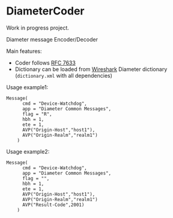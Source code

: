 # DiameterCoder
Work in progress project.

Diameter message Encoder/Decoder

Main features:
* Coder follows [RFC 7633](https://tools.ietf.org/html/rfc6733)
* Dictionary can be loaded from [Wireshark](https://www.wireshark.org/) Diameter dictionary (`dictionary.xml` with all dependencies) 

Usage example1:
```
Message(
      cmd = "Device-Watchdog",
      app = "Diameter Common Messages",
      flag = "R",
      hbh = 1,
      ete = 1,
      AVP("Origin-Host","host1"),
      AVP("Origin-Realm","realm1")
    )
```

Usage example2:
```
Message(
      cmd = "Device-Watchdog",
      app = "Diameter Common Messages",
      flag = "",
      hbh = 1,
      ete = 1,
      AVP("Origin-Host","host1"),
      AVP("Origin-Realm","realm1")
      AVP("Result-Code",2001)
    )
```
